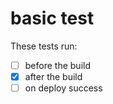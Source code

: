 # basic test

These tests run:
- [ ] before the build
- [x] after the build
- [ ] on deploy success
